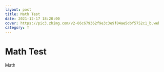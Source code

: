 ```yaml
---
layout: post
title: Math Test
date: 2021-12-17 18:20:00
cover: https://pic3.zhimg.com/v2-06c679362f9e3c3e9f84ae5dbf5752c1_b.webp
category: T
---
```


# Math Test

Math
